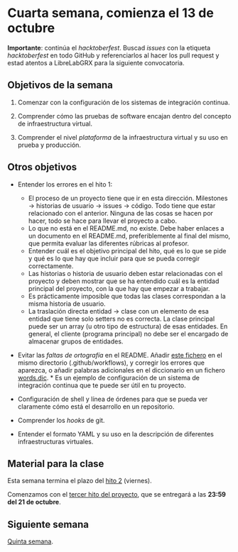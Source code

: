 # Cuarta semana, comienza el 13 de octubre

**Importante**: continúa el *hacktoberfest*. Buscad *issues* con la
etiqueta *hacktoberfest* en todo GitHub y referenciarlos al hacer los
pull request y estad atentos a LibreLabGRX para la siguiente convocatoria.

## Objetivos de la semana

1. Comenzar con la configuración de los sistemas de integración
   continua.

2. Comprender cómo las pruebas de software encajan dentro del concepto
   de infraestructura virtual.

2. Comprender el nivel *plataforma* de la infraestructura virtual y su uso en prueba y producción.

## Otros objetivos

* Entender los errores en el hito 1:
  * El proceso de un proyecto tiene que ir en esta
    dirección. Milestones → historias de usuario → issues →
    código. Todo tiene que estar relacionado con el anterior. Ninguna
    de las cosas se hacen por hacer, todo se hace para llevar el
    proyecto a cabo.
  * Lo que no está en el README.md, no existe. Debe haber enlaces a un
    documento en el README.md, preferiblemente al final del mismo, que
    permita evaluar las diferentes rúbricas al profesor.
  * Entender cuál es el objetivo principal del hito, qué es lo que se
    pide y qué es lo que hay que incluir para que se pueda corregir
    correctamente.
  * Las historias o historia de usuario deben estar relacionadas con
    el proyecto y deben mostrar que se ha entendido cuál es la entidad
    principal del proyecto, con la que hay que empezar a trabajar.
  * Es prácticamente imposible que todas las clases correspondan a la
    misma historia de usuario.
  * La traslación directa entidad → clase con un elemento de esa
    entidad que tiene solo setters no es correcta. La clase principal
    puede ser un array (u otro tipo de estructura) de esas
    entidades. En general, el cliente (programa principal) no debe ser
    el encargado de almacenar grupos de entidades.

* Evitar las *faltas de ortografía* en el
  README. Añadir
  [este fichero](https://github.com/JJ/IV/blob/master/.github/workflows/check-readme.yml) en
  el mismo directorio (.github/workflows), y corregir los errores que
  aparezca, o añadir palabras adicionales en el diccionario en un
  fichero [words.dic](https://github.com/JJ/IV/blob/master/words.dic).
      * Es un ejemplo de configuración de un sistema de integración
        continua que te puede ser útil en tu proyecto.
* Configuración de shell y línea de órdenes para que se pueda ver
  claramente cómo está el desarrollo en un repositorio.
* Comprender los *hooks* de git.
* Entender el formato YAML y su uso en la descripción de diferentes infraestructuras virtuales.

## Material para la clase

Esta semana termina el plazo
del
[hito 2](https://jj.github.io/IV/documentos/proyecto/2.Tests)
(viernes).

Comenzamos con el
[tercer hito del proyecto](http://jj.github.io/IV/documentos/proyecto/3.CI),
que se entregará a las  **23:59 del 21 de octubre**.

## Siguiente semana

[Quinta semana](semana-05.md).



